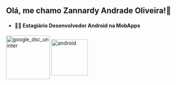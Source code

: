 ## Olá, me chamo Zannardy Andrade Oliveira!👋
- #### 👩‍💻 Estagiário Desenvolvedor Android na MobApps
<div>
 <img align="center" img height="120" alt="google_dsc_uninter" src="https://scontent.fjpa10-1.fna.fbcdn.net/v/t1.6435-9/36772359_398675683952926_6523481712561750016_n.png?_nc_cat=111&ccb=1-5&_nc_sid=174925&_nc_ohc=ZkG_a_7Efy0AX8GXIZ6&_nc_ht=scontent.fjpa10-1.fna&oh=e29a9bfa7f2be78e55c856eeb7b83d58&oe=61B3223C">
 <img align="center" img height="100" alt="android" src="https://icons.iconarchive.com/icons/dakirby309/simply-styled/256/OS-Android-icon.png">
</div> 
<!---
ZannMobApps/ZannMobApps is a ✨ special ✨ repository because its `README.md` (this file) appears on your GitHub profile.
You can click the Preview link to take a look at your changes.
--->
